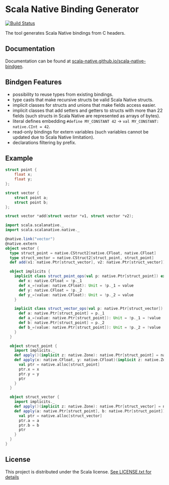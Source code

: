 # Scala Native Binding Generator

[![Build Status](https://travis-ci.org/scala-native/scala-native-bindgen.svg?branch=master)](https://travis-ci.org/scala-native/scala-native-bindgen)

The tool generates Scala Native bindings from C headers.

## Documentation

Documentation can be found at [scala-native.github.io/scala-native-bindgen](https://scala-native.github.io/scala-native-bindgen/).

## Bindgen Features

* possibility to reuse types from existing bindings.
* type casts that make recursive structs be valid Scala Native structs.
* implicit classes for structs and unions that make fields access easier.
* implicit classes that add setters and getters to structs with more than 22 fields (such structs in Scala
  Native are represented as arrays of bytes).
* literal defines embedding `#define MY_CONSTANT 42` → `val MY_CONSTANT: native.CInt = 42`.
* read-only bindings for extern variables (such variables cannot be updated due to Scala Native limitation).
* declarations filtering by prefix.

## Example

```c
struct point {
    float x;
    float y;
};

struct vector {
    struct point a;
    struct point b;
};

struct vector *add(struct vector *v1, struct vector *v2);
```

```scala
import scala.scalanative._
import scala.scalanative.native._

@native.link("vector")
@native.extern
object vector {
  type struct_point = native.CStruct2[native.CFloat, native.CFloat]
  type struct_vector = native.CStruct2[struct_point, struct_point]
  def add(v1: native.Ptr[struct_vector], v2: native.Ptr[struct_vector]): native.Ptr[struct_vector] = native.extern

  object implicits {
    implicit class struct_point_ops(val p: native.Ptr[struct_point]) extends AnyVal {
      def x: native.CFloat = !p._1
      def x_=(value: native.CFloat): Unit = !p._1 = value
      def y: native.CFloat = !p._2
      def y_=(value: native.CFloat): Unit = !p._2 = value
    }

    implicit class struct_vector_ops(val p: native.Ptr[struct_vector]) extends AnyVal {
      def a: native.Ptr[struct_point] = p._1
      def a_=(value: native.Ptr[struct_point]): Unit = !p._1 = !value
      def b: native.Ptr[struct_point] = p._2
      def b_=(value: native.Ptr[struct_point]): Unit = !p._2 = !value
    }
  }

  object struct_point {
    import implicits._
    def apply()(implicit z: native.Zone): native.Ptr[struct_point] = native.alloc[struct_point]
    def apply(x: native.CFloat, y: native.CFloat)(implicit z: native.Zone): native.Ptr[struct_point] = {
      val ptr = native.alloc[struct_point]
      ptr.x = x
      ptr.y = y
      ptr
    }
  }

  object struct_vector {
    import implicits._
    def apply()(implicit z: native.Zone): native.Ptr[struct_vector] = native.alloc[struct_vector]
    def apply(a: native.Ptr[struct_point], b: native.Ptr[struct_point])(implicit z: native.Zone): native.Ptr[struct_vector] = {
      val ptr = native.alloc[struct_vector]
      ptr.a = a
      ptr.b = b
      ptr
    }
  }
}
```

## License

This project is distributed under the Scala license.
[See LICENSE.txt for details](LICENSE.txt)
